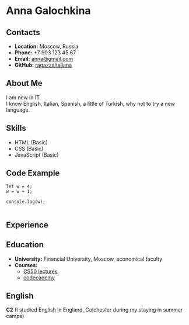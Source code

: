 # __Anna Galochkina__

## __Contacts__
- __Location:__ Moscow, Russia
- __Phone:__ +7 903 123 45 67
- __Email:__ anna@gmail.com
- __GitHub:__ [ragazzaItaliana](https://github.com/ragazzaItaliana)
  
## __About Me__
I am new in IT.\
I know English, Italian, Spanish, a little of Turkish, why not to try a new language. 

## __Skills__
- HTML (Basic)
- CSS (Basic)
- JavaScript (Basic)

## __Code Example__
```
let w = 4;
w = w + 1;

console.log(w);
 
```
## __Experience__

## __Education__ 
- __University:__ Financial University, Moscow, economical faculty
- __Courses:__
  - [CS50 lectures](https://www.youtube.com/channel/UCcabW7890RKJzL968QWEykA)
  - [codecademy](https://www.codecademy.com)

## __English__
__C2__ (I studied English in England, Colchester during my staying in summer camps) 
